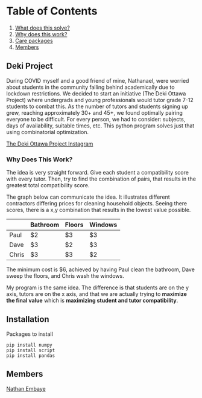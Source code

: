 # Table of Contents

1. [What does this solve?](#deki-project)
2. [Why does this work?](#why-does-this-work)
3. [Care packages](#installation)
4. [Members](#members)


## Deki Project

During COVID myself and a good friend of mine, Nathanael, were worried about students in the community falling behind academically due to lockdown restrictions. We decided to start an initiative (The Deki Ottawa Project) where undergrads and young professionals would tutor grade 7-12 students to combat this. As the number of tutors and students signing up grew, reaching approximately 30+ and 45+, we found optimally pairing everyone to be difficult. For every person, we had to consider: subjects, days of availability, suitable times, etc. This python program solves just that using combinatorial optimization. 

[The Deki Ottawa Project Instagram](https://www.instagram.com/thedekiottawaproject/?hl=en)

### Why Does This Work?

The idea is very straight forward. Give each student a compatibility score with every tutor. Then, try to find the combination of pairs, that results in the greatest total compatibility score.

The graph below can communicate the idea. It illustrates different contractors differing prices for cleaning household objects. Seeing there scores, there is a x,y combination that results in the lowest value possible.


|       | Bathroom | Floors | Windows |
|-------|----------|--------|---------|
| Paul  | $2       | $3     | $3      |
| Dave  | $3       | $2     | $3      |
| Chris | $3       | $3     | $2      |


The minimum cost is $6, achieved by having Paul clean the bathroom, Dave sweep the floors, and Chris wash the windows.

My program is the same idea. The difference is that students are on the y axis, tutors are on the x axis, and that we are actually trying to **maximize the final value** which is **maximizing student and tutor compatibility**.



## Installation

Packages to install

```
pip install numpy
pip install script 
pip install pandas 
```

## Members
[Nathan Embaye](https://nathanembaye.me)

